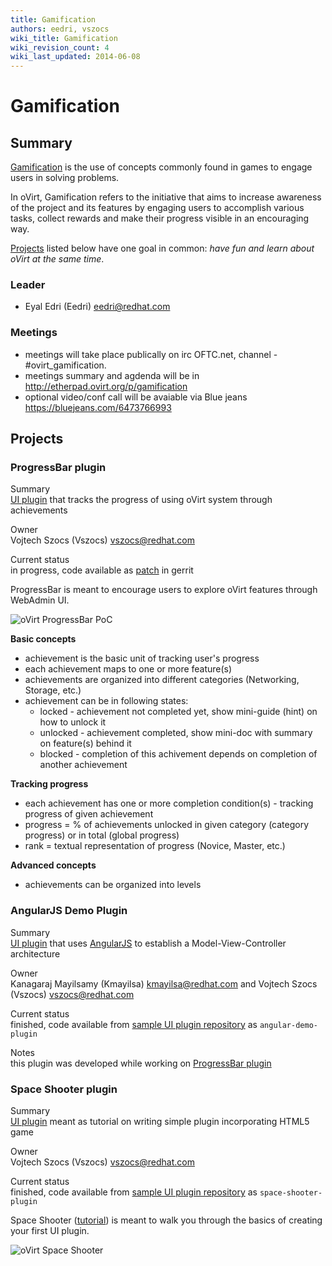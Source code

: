 ```yaml
---
title: Gamification
authors: eedri, vszocs
wiki_title: Gamification
wiki_revision_count: 4
wiki_last_updated: 2014-06-08
---
```


# Gamification

## Summary

[Gamification](http://en.wikipedia.org/wiki/Gamification) is the use of concepts commonly found in games to engage users in solving problems.

In oVirt, Gamification refers to the initiative that aims to increase awareness of the project and its features by engaging users to accomplish various tasks, collect rewards and make their progress visible in an encouraging way.

[Projects](#Projects) listed below have one goal in common: *have fun and learn about oVirt at the same time*.

### Leader

*   Eyal Edri (Eedri) <eedri@redhat.com>

### Meetings

*   meetings will take place publically on irc OFTC.net, channel - #ovirt_gamification.
*   meetings summary and agdenda will be in <http://etherpad.ovirt.org/p/gamification>
*   optional video/conf call will be avaiable via Blue jeans <https://bluejeans.com/6473766993>

## Projects

### ProgressBar plugin

Summary  
[UI plugin](/develop/release-management/features/ux/uiplugins/) that tracks the progress of using oVirt system through achievements

Owner  
Vojtech Szocs (Vszocs) <vszocs@redhat.com>

Current status  
in progress, code available as [patch](http://gerrit.ovirt.org/#/c/23013/) in gerrit

ProgressBar is meant to encourage users to explore oVirt features through WebAdmin UI.

![oVirt ProgressBar PoC](/images/wiki/Progressbar-plugin-poc.png "oVirt ProgressBar PoC")

**Basic concepts**

*   achievement is the basic unit of tracking user's progress
*   each achievement maps to one or more feature(s)
*   achievements are organized into different categories (Networking, Storage, etc.)
*   achievement can be in following states:
    -   locked - achievement not completed yet, show mini-guide (hint) on how to unlock it
    -   unlocked - achievement completed, show mini-doc with summary on feature(s) behind it
    -   blocked - completion of this achivement depends on completion of another achievement

**Tracking progress**

*   each achievement has one or more completion condition(s) - tracking progress of given achievement
*   progress = % of achievements unlocked in given category (category progress) or in total (global progress)
*   rank = textual representation of progress (Novice, Master, etc.)

**Advanced concepts**

*   achievements can be organized into levels

### AngularJS Demo Plugin

Summary  
[UI plugin](/develop/release-management/features/ux/uiplugins/) that uses [AngularJS](http://angularjs.org/) to establish a Model-View-Controller architecture

Owner  
Kanagaraj Mayilsamy (Kmayilsa) <kmayilsa@redhat.com> and Vojtech Szocs (Vszocs) <vszocs@redhat.com>

Current status  
finished, code available from [sample UI plugin repository](/develop/release-management/features/ux/uiplugins/#sample-ui-plugins) as `angular-demo-plugin`

Notes  
this plugin was developed while working on [ProgressBar plugin](#ProgressBar_plugin)

### Space Shooter plugin

Summary  
[UI plugin](/develop/release-management/features/ux/uiplugins/) meant as tutorial on writing simple plugin incorporating HTML5 game

Owner  
Vojtech Szocs (Vszocs) <vszocs@redhat.com>

Current status  
finished, code available from [sample UI plugin repository](/develop/release-management/features/ux/uiplugins/#sample-ui-plugins) as `space-shooter-plugin`

Space Shooter ([tutorial](/develop/developer-guide/ui-plugin-tutorial/)) is meant to walk you through the basics of creating your first UI plugin.

![oVirt Space Shooter](/images/wiki/OVirt_Space_Shooter_3.png "oVirt Space Shooter")
